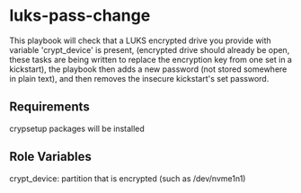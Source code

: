 luks-pass-change
=========

This playbook will check that a LUKS encrypted drive you provide with variable 'crypt_device' is present, (encrypted drive should already be open, these tasks are being written to replace the encryption key from one set in a kickstart), the playbook then adds a new password (not stored somewhere in plain text), and then removes the insecure kickstart's set password.  

Requirements
------------
crypsetup packages will be installed

Role Variables
--------------

crypt_device: partition that is encrypted (such as /dev/nvme1n1)
